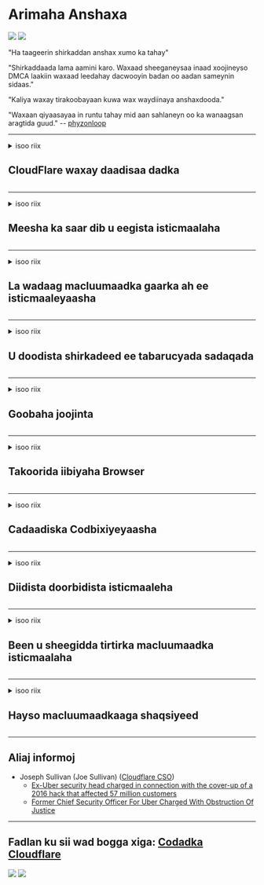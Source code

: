 # Arimaha Anshaxa

![](https://codeberg.org/crimeflare/cloudflare-tor/media/branch/master/image/itsreallythatbad.jpg)
![](https://codeberg.org/crimeflare/cloudflare-tor/media/branch/master/image/telegram/c81238387627b4bfd3dcd60f56d41626.jpg)

"Ha taageerin shirkaddan anshax xumo ka tahay"

"Shirkaddaada lama aamini karo. Waxaad sheeganeysaa inaad xoojineyso DMCA laakiin waxaad leedahay dacwooyin badan oo aadan sameynin sidaas."

"Kaliya waxay tirakoobayaan kuwa wax waydiinaya anshaxdooda."

"Waxaan qiyaasayaa in runtu tahay mid aan sahlaneyn oo ka wanaagsan aragtida guud."  -- [phyzonloop](https://twitter.com/phyzonloop)


---


<details>
<summary>isoo riix

## CloudFlare waxay daadisaa dadka
</summary>


Cloudflare waxay u diraysaa emails macaamiisha isticmaaleyaasha Cloudflare.

- Kaliya u dir emayllada macaamiisha dooratay
- Marka adeegsaduhu dhaho "Jooji", ka dib jooji dirista emaylka

Taasi way fududahay. Laakiin Cloudflare dan kama gelin.
Cloudflare wuxuu sheegay in adeeggooda ay joojin karaan dhamaan kuwa wax weerara ama weeraraya.
Sideen u joojin karnaa Cloudflare anaga oo aan dhaqaajin Cloudflare?


| 🖼 | 🖼 |
| --- | --- |
| ![](https://codeberg.org/crimeflare/cloudflare-tor/media/branch/master/image/cfspam01.jpg) | ![](https://codeberg.org/crimeflare/cloudflare-tor/media/branch/master/image/cfspam03.jpg) |
| ![](https://codeberg.org/crimeflare/cloudflare-tor/media/branch/master/image/cfspam02.jpg) | ![](https://codeberg.org/crimeflare/cloudflare-tor/media/branch/master/image/cfspambrittany.jpg)<br>![](https://codeberg.org/crimeflare/cloudflare-tor/media/branch/master/image/cfspamtwtr.jpg) |

</details>

---

<details>
<summary>isoo riix

## Meesha ka saar dib u eegista isticmaalaha
</summary>


Cloudflare faafreebka dib u eegista xun.
Haddii aad ku dhejiso qoraalka 'anti-Cloudflare' Twitter, waxaad fursad u leedahay inaad jawaab ka hesho shaqaalaha Cloudflare oo leh "Maya, maahan" farriin.
Haddii aad ku dhajiso faallooyinka xun bog kasta oo dib u eegis ah, waxay isku dayi doonaan inay faafiyaan.


| 🖼 | 🖼 |
| --- | --- |
| ![](https://codeberg.org/crimeflare/cloudflare-tor/media/branch/master/image/cfcenrev_01.jpg)<br>![](https://codeberg.org/crimeflare/cloudflare-tor/media/branch/master/image/cfcenrev_02.jpg) | ![](https://codeberg.org/crimeflare/cloudflare-tor/media/branch/master/image/cfcenrev_03.jpg) |

</details>

---

<details>
<summary>isoo riix

## La wadaag macluumaadka gaarka ah ee isticmaaleyaasha
</summary>


Cloudflare waxay leedahay dhibaato kadeedis ballaaran.
Cloudflare waxay wadaagaan macluumaadka shaqsiyadeed ee kuwa ka cabanaya bogagga martigeliyay.
Mararka qaarkood waxay kaa codsadaan inaad keento Aqoonsigaaga saxda ah.
Haddii aadan dooneynin in lagu kadeedo, lagu weeraro, wareejiyo ama la dilo, waxaa fiican inaad ka fogaato bogagga internetka ee Cloudflared.


| 🖼 | 🖼 |
| --- | --- |
| ![](https://codeberg.org/crimeflare/cloudflare-tor/media/branch/master/image/cfdox_what.jpg) | ![](https://codeberg.org/crimeflare/cloudflare-tor/media/branch/master/image/cfdox_swat.jpg) |
| ![](https://codeberg.org/crimeflare/cloudflare-tor/media/branch/master/image/cfdox_kill.jpg) | ![](https://codeberg.org/crimeflare/cloudflare-tor/media/branch/master/image/cfdox_threat.jpg) |
| ![](https://codeberg.org/crimeflare/cloudflare-tor/media/branch/master/image/cfdox_dox.jpg) | ![](https://codeberg.org/crimeflare/cloudflare-tor/media/branch/master/image/cfdox_ex1.jpg)<br>![](https://codeberg.org/crimeflare/cloudflare-tor/media/branch/master/image/cfdox_ex2.jpg) |

</details>

---

<details>
<summary>isoo riix

## U doodista shirkadeed ee tabarucyada sadaqada
</summary>


CloudFlare waxay weydiisaneysaa tabaruc sadaqo ah.
Waa wax laga naxo in shirkad Mareykan ah ay weydiisato hay'ad samafal oo ay weheliso ururro aan macaash doon ahayn oo leh sababo wanaagsan.
Haddii aad jeceshahay inaad dadka xayirto ama lumiso waqtiga dadka kale, waxaad ubaahnaan kartaa inaad ku amarto xoogaa pizzas qaar ka mid ah shaqaalaha Cloudflare.


![](https://codeberg.org/crimeflare/cloudflare-tor/media/branch/master/image/cfdonate.jpg)

</details>

---

<details>
<summary>isoo riix

## Goobaha joojinta
</summary>


Maxaad samayn doontaa haddii boggaagu si kedis ah hoos ugu dhaco?
Waxaa jira warbixino sheegaya in Cloudflare uu tirtirayo qaabeynta isticmaalaha ama joojinta adeegga bilaa digniin, aamusnaan.
Waxaan kugula talineynaa inaad heshid adeeg bixiye wanaagsan.

![](https://codeberg.org/crimeflare/cloudflare-tor/media/branch/master/image/cftmnt.jpg)

</details>

---

<details>
<summary>isoo riix

## Takoorida iibiyaha Browser
</summary>


CloudFlare waxay siineysaa daaweyn laxiriira kuwa isticmaalaya Firefox halka ay daryeel cadaawad u siineyso isticmaaleyaasha kuwa aan aheyn Tor-Browser-ka Tor.
Isticmaalayaasha Tor ee si sax ah u diida inay dilaan javascript-ka bilaashka ah sidoo kale waxay helaan daaweyn cadaawad leh.
Sinnaan-helitaankan ayaa ah xad-gudub dhexdhexaadnimo shabakadeed iyo ku takri-fal awoodeed.

![](https://codeberg.org/crimeflare/cloudflare-tor/media/branch/master/image/browdifftbcx.gif)

- Bidix: Tor Browser, Midig: Chrome. Cinwaan IP isku mid ah.

![](https://codeberg.org/crimeflare/cloudflare-tor/media/branch/master/image/browserdiff.jpg)

- Bidix: Tor Browser Javascript Naafoobay, Kuki waa kartibay
- Midig: Chrome Javascript karti u leeyahay, cookie naafo ah

![](https://codeberg.org/crimeflare/cloudflare-tor/media/branch/master/image/cfsiryoublocked.jpg)

- QuteBrowser (biraawsar yar) oo aan lahayn Tor (Clearnet IP)

| ***Browser*** | ***Helitaan daaweyn*** |
| --- | --- |
| Tor Browser (Javascript kartibay) | marin loo oggol yahay |
| Firefox (Javascript kartibay) | helitaan liita |
| Chromium (Javascript kartibay) | helitaan liita |
| Chromium or Firefox (Javascript waa naafo) | diidmo gelid |
| Chromium or Firefox (Kuki waa naafo yahay) | diidmo gelid |
| QuteBrowser | diidmo gelid |
| lynx | diidmo gelid |
| w3m | diidmo gelid |
| wget | diidmo gelid |


Waa maxay sababta aadan u adeegsan batoonka Audio si loo xalliyo loollanka fudud?

Haa, waxaa jira badhan maqal ah, laakiin had iyo jeer kama shaqeyso Tor.
Fariintan waad heli doontaa markaad gujiso:

```
Isku day mar dambe
Kumbuyuutarkaaga ama shabakadaada ayaa laga yaabaa inay diraan weydiimo otomaatig ah.
Si loo ilaaliyo adeegsadeyaashayada, kama shaqeyn karno dalabkaaga hadda.
Faahfaahin dheeraad ah booqo boggayaga caawinta
```

</details>

---

<details>
<summary>isoo riix

## Cadaadiska Codbixiyeyaasha
</summary>


Codbixiyaasha gobolada Mareykanka waxay isdiiwaangalinayaan inay ugu dambeyntii u codeeyaan iyagoo adeegsanaya websaydhada xogheynta gobolka ee degenaanshahooda.
Xafiisyada xoghayayaasha gobolka ee ay maamusho Jamhuuriga ayaa ku hawlan cabudhinta codbixiyeyaasha iyaga oo ku xareynaya websaydhka xoghayaha gobolka ee loo maro Cloudflare.
Daaweynta cadawga ee Cloudflare ee isticmaaleyaasha Tor, mowqifkeeda MITM oo ah xarun dhexe ee ilaalinteeda, iyo doorkeeda waxyeellada leh guud ahaan waxay ka dhigeysaa in codbixiyayaashu ka caga jiidayaan inay isdiiwaangeliyaan.
Gaar ahaan liistarradu waxay qaabilaan sirta.
Foomamka diiwaangelinta codbixiyeyaasha ayaa aruurinaya macluumaad xasaasi ah oo ku saabsan ku tiirsanaanta siyaasadeed ee cod-bixiyaha, cinwaanka muuqaalka qofka, lambarka amniga bulshada, iyo taariikhda dhalashada.
Gobollada badankood waxay sameyaan qayb keliya macluumaadkaas si caam ah oo la heli karo, laakiin Cloudflare waxay aragtaa macluumaadkaas oo dhan marka qof diiwaangaliyo codbixinta.

Ogsoonow in diiwaangelinta waraaqu aysan wax u dhimeynin Cloudflare maxaa yeelay xoghayaha shaqaalaha shaqaalaha gelitaanka xogta gobolka waxay u badan tahay inay u adeegsadaan websaydhka Cloudflare inay galaan xogta.

| 🖼 | 🖼 |
| --- | --- |
| ![](https://codeberg.org/crimeflare/cloudflare-tor/media/branch/master/image/cfvotm_01.jpg) | ![](https://codeberg.org/crimeflare/cloudflare-tor/media/branch/master/image/cfvotm_02.jpg) |

- Change.org waa degel caan ah oo aruurinta codadka isla markaana wax ka qabta.
“dadka meelkasta waxay bilaabayaan ololeyaal, abaabulayaan taageerayaal, iyo kala shaqeynta go'aanada si ay u xalliyaan xalka.”
Nasiib darrose, dad badani ma arki karaan Change.org marwalba oo ay ugu wacan tahay filterka gardaradda leh ee Cloudflare.
Waxaa laga hor joogsaday inay saxeexaan codsiga, sidaas darteedna ay uga saaraan hanaan dimuqraadiyadeed.
Adeegsiga madal kale oo aan daruur lahayn sida OpenPetition ayaa ka caawiya hagaajinta dhibaatada.

| 🖼 | 🖼 |
| --- | --- |
| ![](https://codeberg.org/crimeflare/cloudflare-tor/media/branch/master/image/changeorgasn.jpg) | ![](https://codeberg.org/crimeflare/cloudflare-tor/media/branch/master/image/changeorgtor.jpg) |

- Cloudflare's "Mashruuca Athenian" wuxuu siiyaa difaac heer-caalami ah shabakadaha doorashada ee heer gobol iyo degmo.
Waxay yiraahdeen "xubnahooda ayaa marin u heli kara macluumaadka doorashada iyo diiwaangelinta codbixiyeyaasha" laakiin tani waa been sababtoo ah dad badan ayaan kaliya ka dhex karin karin goobta.

</details>

---

<details>
<summary>isoo riix

## Diidista doorbidista isticmaaleha
</summary>


Haddii aad ka baxdo wax, waxaad filanaysaa inaadan helin emayl ku saabsan.
Cloudflare waxay iska indhatiraysaa doorbidista isticmaaleyaasha waxayna la wadaagaan xogta shirkadaha shirkadaha saddexaad iyada oo aan rukhsad laga helin macaamiisha.
Haddii aad isticmaaleyso qorshahooda bilaashka ah, waxay mararka qaarkood kuu soo diraan emayl iyagoo ku weydiinaya inaad iibsato rukummada billaha ah.

![](https://codeberg.org/crimeflare/cloudflare-tor/media/branch/master/image/cfviopl_tp.jpg)

</details>

---

<details>
<summary>isoo riix

## Been u sheegidda tirtirka macluumaadka isticmaalaha
</summary>


Marka loo eego boggan macaamiisha hore ee 'Cloudflare', Cloudflare wuxuu ka been sheegayaa tirtirka akoonnada.
Maalmahan, shirkado badan ayaa xafida macluumaadkaaga ka dib markii aad xidho ama xirto koontadaada.
Shirkadaha fiican badankood waxay ku sheegaan siyaasadooda gaarka ah.
Cloudflare? Maya.

```
2019-08-05 CloudFlare waxay ii soo dirtay xaqiijin ah inay meesha ka saareen akoonkeyga.
2019-10-02 Waxaan email ka helay CloudFlare "maxaa yeelay waxaan ahay macmiil"
```

Cloudflare kama aqoon ereyga "saar".
Haddii runtii meesha laga saaro, muxuu macmiilkan hore u helay emayl?
Wuxuu sidoo kale xusay in siyaasada gaarka ee Cloudflare aysan xusin arintaas.

```
Siyaasadooda cusub ee asturnaanta ma xusaan wax macluumaad ah oo laga haynayo muddo sannad ah.
```

![](https://codeberg.org/crimeflare/cloudflare-tor/media/branch/master/image/cfviopl_notdel.jpg)

Sideed ku kalsoonaan kartaa Cloudflare haddii siyaasadooda qaaska ay tahay LIE?

</details>

---

<details>
<summary>isoo riix

## Hayso macluumaadkaaga shaqsiyeed
</summary>


Tirtirka koontada Cloudflare waa heer adag.

```
Gudbi tigidh taageero adiga oo adeegsanaya qaybta "Koontada",
oo weyddiiso tirtirka koontada qaybta fariinta.
Waa inaadan lahayn domains ama kaararka deynta ee koontadaada kahor intaadan dalbanin tirtirka.
```

Waxaad heli doontaa emaylkan xaqiijinta.

![](https://codeberg.org/crimeflare/cloudflare-tor/media/branch/master/image/cf_deleteandkeep.jpg)

"Waxaan bilownay inaanu ka baaraandegno codsigaaga tirtirka" laakiin "Waxaan sii wadaynaa inaanu kaydinno macluumaadkaaga shakhsiyeed".

Miyaad "aamini kartaa" tan?

</details>

---

## Aliaj informoj

- Joseph Sullivan (Joe Sullivan) ([Cloudflare CSO](https://twitter.com/eastdakota/status/1296522269313785862))
  - [Ex-Uber security head charged in connection with the cover-up of a 2016 hack that affected 57 million customers](https://www.businessinsider.com/uber-data-hack-security-head-joe-sullivan-charged-cover-up-2020-8)
  - [Former Chief Security Officer For Uber Charged With Obstruction Of Justice](https://www.justice.gov/usao-ndca/pr/former-chief-security-officer-uber-charged-obstruction-justice)


---

## Fadlan ku sii wad bogga xiga:   [Codadka Cloudflare](../PEOPLE.md)

![](https://codeberg.org/crimeflare/cloudflare-tor/media/branch/master/image/freemoldybread.jpg)
![](https://codeberg.org/crimeflare/cloudflare-tor/media/branch/master/image/cfisnotanoption.jpg)
